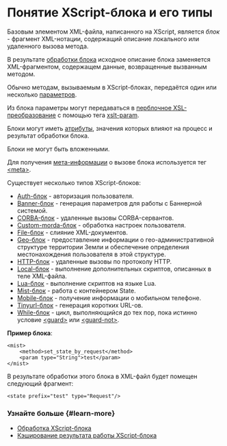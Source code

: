 # Понятие XScript-блока и его типы 

Базовым элементом XML-файла, написанного на XScript, является _блок_ - фрагмент XML-нотации, содержащий описание локального или удаленного вызова метода.

В результате [обработки блока](block-handling-ov.md) исходное описание блока заменяется XML-фрагментом, содержащем данные, возвращенные вызванным методом.

Обычно методам, вызываемым в XScript-блоках, передаётся один или несколько [параметров](parameters-ov.md).

Из блока параметры могут передаваться в [перблочное XSL-преобразование](per-block-transformation-ov.md) с помощью тега [xslt-param](../reference/xslt-param.md).

Блоки могут иметь [атрибуты](../appendices/attrs-ov.md), значения которых влияют на процесс и результат обработки блока.

Блоки не могут быть вложенными.

Для получения [мета-информации](meta.md) о вызове блока используется тег [\<meta\>](../reference/meta-tag.md).

Существует несколько типов XScript-блоков:

- [Auth-блок](block-auth-ov.md) - авторизация пользователя.
- [Banner-блок](block-banner-ov.md) - генерация параметров для работы с Баннерной системой.
- [CORBA-блок](block-corba-ov.md) - удаленные вызовы CORBA-сервантов.
- [Custom-morda-блок](block-custom-morda-ov.md) - обработка настроек пользователя.
- [File-блок](block-file-ov.md) - слияние XML-документов.
- [Geo-блок](block-geo-ov.md) - предоставление информации о гео-административной структуре территории Земли и обеспечение определения местонахождения пользователя в этой структуре.
- [HTTP-блок](block-http-ov.md) - удаленные вызовы по протоколу HTTP.
- [Local-блок](block-local-ov.md) - выполнение дополнительных скриптов, описанных в теле XML-файла.
- [Lua-блок](block-lua-ov.md) - выполнение скриптов на языке Lua.
- [Mist-блок](block-mist-ov.md) - работа с контейнером State.
- [Mobile-блок](block-mobile-ov.md) - получение информации о мобильном телефоне.
- [Tinyurl-блок](block-tinyurl-ov.md) - генерация коротких URL-ов.
- [While-блок](block-while-ov.md) - цикл, выполняющийся до тех пор, пока истинно условие [\<guard\>](../reference/guard.md) или [\<guard-not\>](../reference/guard-not.md).

**Пример блока**:

```
<mist>
    <method>set_state_by_request</method>
    <param type="String">test</param>
</mist>
```

В результате обработки этого блока в XML-файл будет помещен следующий фрагмент:

```
<state prefix="test" type="Request"/>
```

### Узнайте больше {#learn-more}
* [Обработка XScript-блока](./block-handling-ov.md)
* [Кэширование результата работы XScript-блока](./block-results-caching.md)